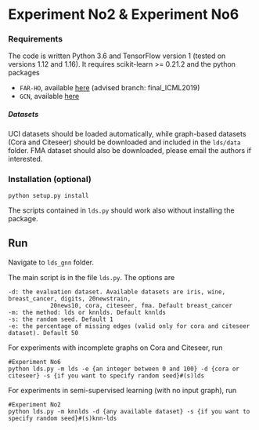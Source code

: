 # Experiment No2 & Experiment No6

### Requirements

The code is written Python 3.6 and TensorFlow version 1 (tested on versions 1.12 and 1.16). 
It requires scikit-learn >= 0.21.2 and the python 
packages 
- `FAR-HO`, available [here](https://github.com/lucfra/FAR-HO) (advised branch: final_ICML2019)
- `GCN`, available [here](https://github.com/tkipf/gcn) 


##### Datasets

UCI datasets should be loaded automatically, while graph-based datasets (Cora and Citeseer) should be downloaded and
included in the `lds/data` folder.
FMA dataset should also be downloaded, please email the authors if interested.

### Installation (optional)

```
python setup.py install
```

The scripts contained in `lds.py` should work also without installing the package. 

## Run

Navigate to `lds_gnn` folder.

The main script is in the file `lds.py`. The options are
```
-d: the evaluation dataset. Available datasets are iris, wine, breast_cancer, digits, 20newstrain, 
            20news10, cora, citeseer, fma. Default breast_cancer
-m: the method: lds or knnlds. Default knnlds
-s: the random seed. Default 1
-e: the percentage of missing edges (valid only for cora and citeseer dataset). Default 50
```

For experiments with incomplete graphs on Cora and Citeseer, run 
```
#Experiment No6
python lds.py -m lds -e {an integer between 0 and 100} -d {cora or citeseer} -s {if you want to specify random seed}#(s)lds
```

For experiments in semi-supervised learning (with no input graph), run
```
#Experiment No2
python lds.py -m knnlds -d {any available dataset} -s {if you want to specify random seed}#(s)knn-lds
```

